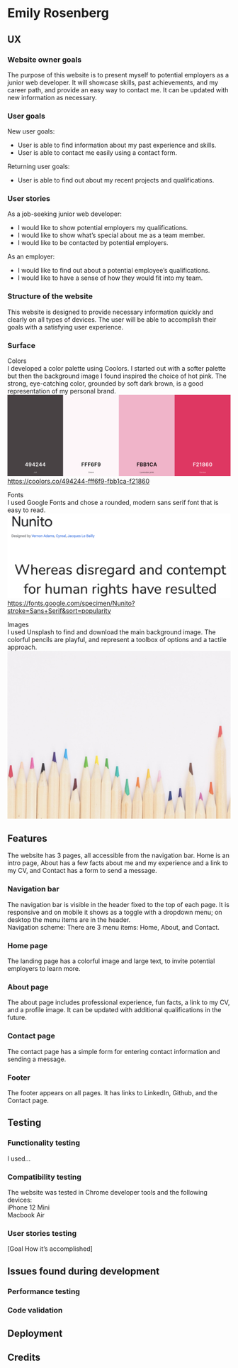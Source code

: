 # Emily Rosenberg

## UX
### Website owner goals
The purpose of this website is to present myself to potential employers as a junior web developer. It will showcase skills, past achievements, and my career path, and provide an easy way to contact me. It can be updated with new information as necessary.

### User goals
New user goals:
- User is able to find information about my past experience and skills.
- User is able to contact me easily using a contact form.

Returning user goals:
- User is able to find out about my recent projects and qualifications.

### User stories
As a job-seeking junior web developer:
- I would like to show potential employers my qualifications.
- I would like to show what’s special about me as a team member.
- I would like to be contacted by potential employers.

As an employer:
- I would like to find out about a potential employee’s qualifications.
- I would like to have a sense of how they would fit into my team.

### Structure of the website
This website is designed to provide necessary information quickly and clearly on all types of devices. The user will be able to accomplish their goals with a satisfying user experience.

### Surface
Colors <br>
I developed a color palette using Coolors. I started out with a softer palette but then the background image I found inspired the choice of hot pink. The strong, eye-catching color, grounded by soft dark brown, is a good representation of my personal brand. <br>
![Color palette with dark brown, light pink, and hot pink](assets/images/color-palette.png)
https://coolors.co/494244-fff6f9-fbb1ca-f21860

Fonts <br>
I used Google Fonts and chose a rounded, modern sans serif font that is easy to read. <br>
![Nunito font from Google Fonts](assets/images/nunito-font.png)
<br>
https://fonts.google.com/specimen/Nunito?stroke=Sans+Serif&sort=popularity

Images <br>
I used Unsplash to find and download the main background image. The colorful pencils are playful, and represent a toolbox of options and a tactile approach. <br>
![Background image of colored pencils](assets/images/hero-background.jpg)
## Features
The website has 3 pages, all accessible from the navigation bar. Home is an intro page, About has a few facts about me and my experience and a link to my CV, and Contact has a form to send a message.

### Navigation bar
The navigation bar is visible in the header fixed to the top of each page. It is responsive and on mobile it shows as a toggle with a dropdown menu; on desktop the menu items are in the header.
<br>
Navigation scheme: There are 3 menu items: Home, About, and Contact.

### Home page
The landing page has a colorful image and large text, to invite potential employers to learn more.

### About page
The about page includes professional experience, fun facts, a link to my CV, and a profile image. It can be updated with additional qualifications in the future.

### Contact page
The contact page has a simple form for entering contact information and sending a message.

### Footer
The footer appears on all pages. It has links to LinkedIn, Github, and the Contact page.

## Testing

### Functionality testing
I used…

### Compatibility testing
The website was tested in Chrome developer tools and the following devices:
<br>
iPhone 12 Mini <br>
Macbook Air

### User stories testing
[Goal
How it’s accomplished]

## Issues found during development

### Performance testing

### Code validation

## Deployment

## Credits

